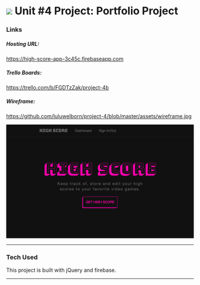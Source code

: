 # ![](https://ga-dash.s3.amazonaws.com/production/assets/logo-9f88ae6c9c3871690e33280fcf557f33.png) Unit #4 Project: Portfolio Project

### Links

##### Hosting URL:
https://high-score-app-3c45c.firebaseapp.com

##### Trello Boards:
https://trello.com/b/FGDTzZak/project-4b

##### Wireframe:
https://github.com/luluwelborn/project-4/blob/master/assets/wireframe.jpg

![alt tag](https://github.com/luluwelborn/project-4/blob/master/assets/Screen-Shot-of-App.png)

---

### Tech Used

This project is built with jQuery and firebase.

---

